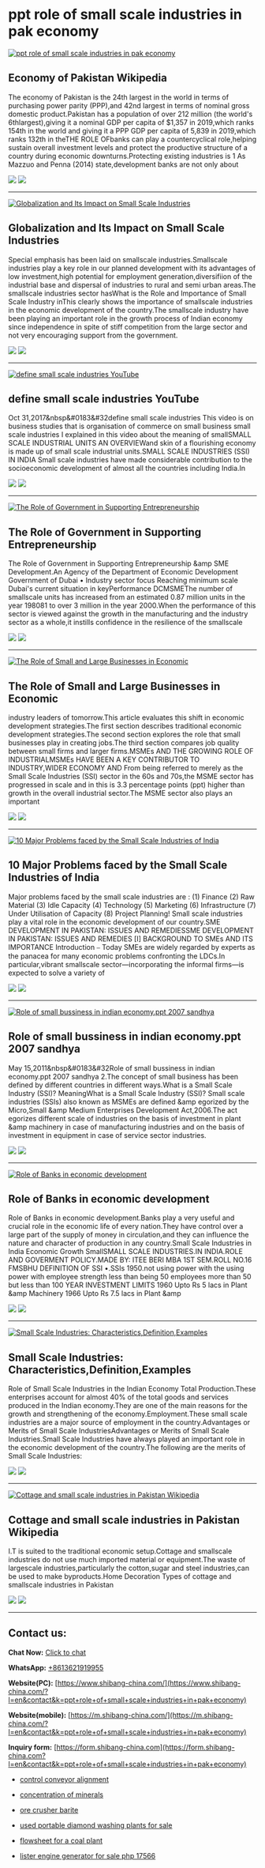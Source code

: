 # ppt role of small scale industries in pak economy

<a href="https://swt.shibang-china.com/?l=en&img&k=ppt+role+of+small+scale+industries+in+pak+economy" target="_blank">![ppt role of small scale industries in pak economy](http://static.shibang-china.com/all-800x300/708.jpg)</a>

## Economy of Pakistan Wikipedia
The economy of Pakistan is the 24th largest in the world in terms of purchasing power parity (PPP),and 42nd largest in terms of nominal gross domestic product.Pakistan has a population of over 212 million (the world's 6thlargest),giving it a nominal GDP per capita of $1,357 in 2019,which ranks 154th in the world and giving it a PPP GDP per capita of 5,839 in 2019,which ranks 132th in theTHE ROLE OFbanks can play a countercyclical role,helping sustain overall investment levels and protect the productive structure of a country during economic downturns.Protecting existing industries is 1 As Mazzuo and Penna (2014) state,development banks are not only about


<a href="https://whatsapp.shibangsoft.com/WhatsApp.php" target="_blank" title="WhatsApp">![](http://static.shibang-china.com/icon/whatsapp.png)</a> <a href="https://swt.shibang-china.com/?l=en&icon&k=ppt+role+of+small+scale+industries+in+pak+economy" target="_blank">![](http://static.shibang-china.com/icon/chat-en.png)</a>

---

<a href="https://swt.shibang-china.com/?l=en&img&k=ppt+role+of+small+scale+industries+in+pak+economy" target="_blank">![Globalization and Its Impact on Small Scale Industries](http://static.shibang-china.com/all-800x300/222.jpg)</a>

## Globalization and Its Impact on Small Scale Industries
Special emphasis has been laid on smallscale industries.Smallscale industries play a key role in our planned development with its advantages of low investment,high potential for employment generation,diversifiion of the industrial base and dispersal of industries to rural and semi urban areas.The smallscale industries sector hasWhat is the Role and Importance of Small Scale Industry inThis clearly shows the importance of smallscale industries in the economic development of the country.The smallscale industry have been playing an important role in the growth process of Indian economy since independence in spite of stiff competition from the large sector and not very encouraging support from the government.


<a href="https://whatsapp.shibangsoft.com/WhatsApp.php" target="_blank" title="WhatsApp">![](http://static.shibang-china.com/icon/whatsapp.png)</a> <a href="https://swt.shibang-china.com/?l=en&icon&k=ppt+role+of+small+scale+industries+in+pak+economy" target="_blank">![](http://static.shibang-china.com/icon/chat-en.png)</a>

---

<a href="https://swt.shibang-china.com/?l=en&img&k=ppt+role+of+small+scale+industries+in+pak+economy" target="_blank">![define small scale industries YouTube](http://static.shibang-china.com/all-800x300/1492.jpg)</a>

## define small scale industries YouTube
Oct 31,2017&nbsp&#0183&#32define small scale industries This video is on business studies that is organisation of commerce on small business small scale industries I explained in this video about the meaning of smallSMALL SCALE INDUSTRIAL UNITS AN OVERVIEWand skin of a flourishing economy is made up of small scale industrial units.SMALL SCALE INDUSTRIES (SSI) IN INDIA Small scale industries have made considerable contribution to the socioeconomic development of almost all the countries including India.In


<a href="https://whatsapp.shibangsoft.com/WhatsApp.php" target="_blank" title="WhatsApp">![](http://static.shibang-china.com/icon/whatsapp.png)</a> <a href="https://swt.shibang-china.com/?l=en&icon&k=ppt+role+of+small+scale+industries+in+pak+economy" target="_blank">![](http://static.shibang-china.com/icon/chat-en.png)</a>

---

<a href="https://swt.shibang-china.com/?l=en&img&k=ppt+role+of+small+scale+industries+in+pak+economy" target="_blank">![The Role of Government in Supporting Entrepreneurship](http://static.shibang-china.com/all-800x300/755.jpg)</a>

## The Role of Government in Supporting Entrepreneurship
The Role of Government in Supporting Entrepreneurship &amp SME Development.An Agency of the Department of Economic Development Government of Dubai • Industry sector focus Reaching minimum scale Dubai's current situation in keyPerformance DCMSMEThe number of smallscale units has increased from an estimated 0.87 million units in the year 198081 to over 3 million in the year 2000.When the performance of this sector is viewed against the growth in the manufacturing and the industry sector as a whole,it instills confidence in the resilience of the smallscale


<a href="https://whatsapp.shibangsoft.com/WhatsApp.php" target="_blank" title="WhatsApp">![](http://static.shibang-china.com/icon/whatsapp.png)</a> <a href="https://swt.shibang-china.com/?l=en&icon&k=ppt+role+of+small+scale+industries+in+pak+economy" target="_blank">![](http://static.shibang-china.com/icon/chat-en.png)</a>

---

<a href="https://swt.shibang-china.com/?l=en&img&k=ppt+role+of+small+scale+industries+in+pak+economy" target="_blank">![The Role of Small and Large Businesses in Economic](http://static.shibang-china.com/all-800x300/1144.jpg)</a>

## The Role of Small and Large Businesses in Economic
industry leaders of tomorrow.This article evaluates this shift in economic development strategies.The first section describes traditional economic development strategies.The second section explores the role that small businesses play in creating jobs.The third section compares job quality between small firms and larger firms.MSMEs AND THE GROWING ROLE OF INDUSTRIALMSMEs HAVE BEEN A KEY CONTRIBUTOR TO INDUSTRY,WIDER ECONOMY AND From being referred to merely as the Small Scale Industries (SSI) sector in the 60s and 70s,the MSME sector has progressed in scale and in this is 3.3 percentage points (ppt) higher than growth in the overall industrial sector.The MSME sector also plays an important


<a href="https://whatsapp.shibangsoft.com/WhatsApp.php" target="_blank" title="WhatsApp">![](http://static.shibang-china.com/icon/whatsapp.png)</a> <a href="https://swt.shibang-china.com/?l=en&icon&k=ppt+role+of+small+scale+industries+in+pak+economy" target="_blank">![](http://static.shibang-china.com/icon/chat-en.png)</a>

---

<a href="https://swt.shibang-china.com/?l=en&img&k=ppt+role+of+small+scale+industries+in+pak+economy" target="_blank">![10 Major Problems faced by the Small Scale Industries of India](http://static.shibang-china.com/all-800x300/150.jpg)</a>

## 10 Major Problems faced by the Small Scale Industries of India
Major problems faced by the small scale industries are : (1) Finance (2) Raw Material (3) Idle Capacity (4) Technology (5) Marketing (6) Infrastructure (7) Under Utilisation of Capacity (8) Project Planning! Small scale industries play a vital role in the economic development of our country.SME DEVELOPMENT IN PAKISTAN: ISSUES AND REMEDIESSME DEVELOPMENT IN PAKISTAN: ISSUES AND REMEDIES [I] BACKGROUND TO SMEs AND ITS IMPORTANCE Introduction ⎯ Today SMEs are widely regarded by experts as the panacea for many economic problems confronting the LDCs.In particular,vibrant smallscale sector—incorporating the informal firms—is expected to solve a variety of


<a href="https://whatsapp.shibangsoft.com/WhatsApp.php" target="_blank" title="WhatsApp">![](http://static.shibang-china.com/icon/whatsapp.png)</a> <a href="https://swt.shibang-china.com/?l=en&icon&k=ppt+role+of+small+scale+industries+in+pak+economy" target="_blank">![](http://static.shibang-china.com/icon/chat-en.png)</a>

---

<a href="https://swt.shibang-china.com/?l=en&img&k=ppt+role+of+small+scale+industries+in+pak+economy" target="_blank">![Role of small bussiness in indian economy.ppt 2007 sandhya](http://static.shibang-china.com/all-800x300/283.jpg)</a>

## Role of small bussiness in indian economy.ppt 2007 sandhya
May 15,2011&nbsp&#0183&#32Role of small bussiness in indian economy.ppt 2007 sandhya 2.The concept of small business has been defined by different countries in different ways.What is a Small Scale Industry (SSI)? MeaningWhat is a Small Scale Industry (SSI)? Small scale industries (SSIs) also known as MSMEs are defined &amp egorized by the Micro,Small &amp Medium Enterprises Development Act,2006.The act egorizes different scale of industries on the basis of investment in plant &amp machinery in case of manufacturing industries and on the basis of investment in equipment in case of service sector industries.


<a href="https://whatsapp.shibangsoft.com/WhatsApp.php" target="_blank" title="WhatsApp">![](http://static.shibang-china.com/icon/whatsapp.png)</a> <a href="https://swt.shibang-china.com/?l=en&icon&k=ppt+role+of+small+scale+industries+in+pak+economy" target="_blank">![](http://static.shibang-china.com/icon/chat-en.png)</a>

---

<a href="https://swt.shibang-china.com/?l=en&img&k=ppt+role+of+small+scale+industries+in+pak+economy" target="_blank">![Role of Banks in economic development](http://static.shibang-china.com/all-800x300/978.jpg)</a>

## Role of Banks in economic development
Role of Banks in economic development.Banks play a very useful and crucial role in the economic life of every nation.They have control over a large part of the supply of money in circulation,and they can influence the nature and character of production in any country.Small Scale Industries in India Economic Growth SmallSMALL SCALE INDUSTRIES.IN INDIA.ROLE AND GOVERMENT POLICY.MADE BY: ITEE BERI MBA 1ST SEM.ROLL NO.16 FMSBHU DEFINITION OF SSI •.SSIs 1950.not using power with the using power with employee strength less than being 50 employees more than 50 but less than 100 YEAR INVESTMENT LIMITS 1960 Upto Rs 5 lacs in Plant &amp Machinery 1966 Upto Rs 7.5 lacs in Plant &amp


<a href="https://whatsapp.shibangsoft.com/WhatsApp.php" target="_blank" title="WhatsApp">![](http://static.shibang-china.com/icon/whatsapp.png)</a> <a href="https://swt.shibang-china.com/?l=en&icon&k=ppt+role+of+small+scale+industries+in+pak+economy" target="_blank">![](http://static.shibang-china.com/icon/chat-en.png)</a>

---

<a href="https://swt.shibang-china.com/?l=en&img&k=ppt+role+of+small+scale+industries+in+pak+economy" target="_blank">![Small Scale Industries: Characteristics,Definition,Examples](http://static.shibang-china.com/all-800x300/654.jpg)</a>

## Small Scale Industries: Characteristics,Definition,Examples
Role of Small Scale Industries in the Indian Economy Total Production.These enterprises account for almost 40% of the total goods and services produced in the Indian economy.They are one of the main reasons for the growth and strengthening of the economy.Employment.These small scale industries are a major source of employment in the country.Advantages or Merits of Small Scale IndustriesAdvantages or Merits of Small Scale Industries.Small Scale Industries have always played an important role in the economic development of the country.The following are the merits of Small Scale Industries:


<a href="https://whatsapp.shibangsoft.com/WhatsApp.php" target="_blank" title="WhatsApp">![](http://static.shibang-china.com/icon/whatsapp.png)</a> <a href="https://swt.shibang-china.com/?l=en&icon&k=ppt+role+of+small+scale+industries+in+pak+economy" target="_blank">![](http://static.shibang-china.com/icon/chat-en.png)</a>

---

<a href="https://swt.shibang-china.com/?l=en&img&k=ppt+role+of+small+scale+industries+in+pak+economy" target="_blank">![Cottage and small scale industries in Pakistan Wikipedia](http://static.shibang-china.com/all-800x300/1337.jpg)</a>

## Cottage and small scale industries in Pakistan Wikipedia
I.T is suited to the traditional economic setup.Cottage and smallscale industries do not use much imported material or equipment.The waste of largescale industries,particularly the cotton,sugar and steel industries,can be used to make byproducts.Home Decoration Types of cottage and smallscale industries in Pakistan

<a href="https://whatsapp.shibangsoft.com/WhatsApp.php" target="_blank" title="WhatsApp">![](http://static.shibang-china.com/icon/whatsapp.png)</a> <a href="https://swt.shibang-china.com/?l=en&icon&k=ppt+role+of+small+scale+industries+in+pak+economy" target="_blank">![](http://static.shibang-china.com/icon/chat-en.png)</a>

---
## Contact us:

**Chat Now:** [Click to chat](https://swt.shibang-china.com?l=en&contact&k=ppt+role+of+small+scale+industries+in+pak+economy)

**WhatsApp:**  [+8613621919955](https://whatsapp.shibangsoft.com/WhatsApp.php)

**Website(PC):** [https://www.shibang-china.com/](https://www.shibang-china.com/?l=en&contact&k=ppt+role+of+small+scale+industries+in+pak+economy)

**Website(mobile):** [https://m.shibang-china.com/](https://m.shibang-china.com/?l=en&contact&k=ppt+role+of+small+scale+industries+in+pak+economy)

**Inquiry form:** [https://form.shibang-china.com](https://form.shibang-china.com?l=en&contact&k=ppt+role+of+small+scale+industries+in+pak+economy)

* [control conveyor alignment](../114/control%20conveyor%20alignment.md)

* [concentration of minerals](../122/concentration%20of%20minerals.md)

* [ore crusher barite](../113/ore%20crusher%20barite.md)

* [used portable diamond washing plants for sale](../112/used%20portable%20diamond%20washing%20plants%20for%20sale.md)

* [flowsheet for a coal plant](../122/flowsheet%20for%20a%20coal%20plant.md)

* [lister engine generator for sale php 17566](../115/lister%20engine%20generator%20for%20sale%20php%2017566.md)